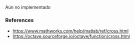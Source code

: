 Aún no implementado

### References

* https://www.mathworks.com/help/matlab/ref/cross.html
* https://octave.sourceforge.io/octave/function/cross.html
